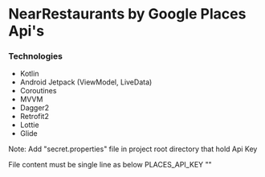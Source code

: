 # NearRestaurants by Google Places Api's

### Technologies ###

- Kotlin
- Android Jetpack (ViewModel, LiveData)
- Coroutines
- MVVM
- Dagger2
- Retrofit2
- Lottie
- Glide

Note: 
Add "secret.properties" file in project root directory that hold Api Key 

File content must be single line as below
PLACES_API_KEY "<your api key>"
